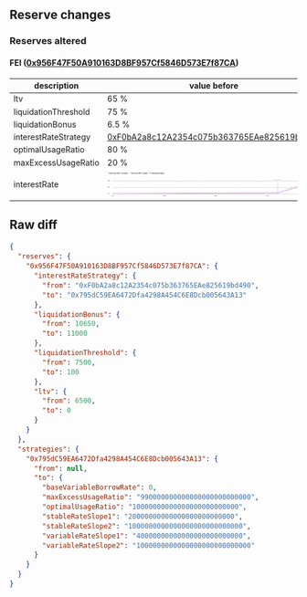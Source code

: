 ## Reserve changes

### Reserves altered

#### FEI ([0x956F47F50A910163D8BF957Cf5846D573E7f87CA](https://etherscan.io/address/0x956F47F50A910163D8BF957Cf5846D573E7f87CA))

| description | value before | value after |
| --- | --- | --- |
| ltv | 65 % | 0 % |
| liquidationThreshold | 75 % | 1 % |
| liquidationBonus | 6.5 % | 10 % |
| interestRateStrategy | [0xF0bA2a8c12A2354c075b363765EAe825619bd490](https://etherscan.io/address/0xF0bA2a8c12A2354c075b363765EAe825619bd490) | [0x795dC59EA6472Dfa4298A454C6E8Dcb005643A13](https://etherscan.io/address/0x795dC59EA6472Dfa4298A454C6E8Dcb005643A13) |
| optimalUsageRatio | 80 % | 1 % |
| maxExcessUsageRatio | 20 % | 99 % |
| interestRate | ![before](/.assets/2e987a4911a41c316461bd57acf38be5b6ae837b.svg) | ![after](/.assets/b10a47386e954467cec43720ed9cf782b044323c.svg) |

## Raw diff

```json
{
  "reserves": {
    "0x956F47F50A910163D8BF957Cf5846D573E7f87CA": {
      "interestRateStrategy": {
        "from": "0xF0bA2a8c12A2354c075b363765EAe825619bd490",
        "to": "0x795dC59EA6472Dfa4298A454C6E8Dcb005643A13"
      },
      "liquidationBonus": {
        "from": 10650,
        "to": 11000
      },
      "liquidationThreshold": {
        "from": 7500,
        "to": 100
      },
      "ltv": {
        "from": 6500,
        "to": 0
      }
    }
  },
  "strategies": {
    "0x795dC59EA6472Dfa4298A454C6E8Dcb005643A13": {
      "from": null,
      "to": {
        "baseVariableBorrowRate": 0,
        "maxExcessUsageRatio": "990000000000000000000000000",
        "optimalUsageRatio": "10000000000000000000000000",
        "stableRateSlope1": "20000000000000000000000000",
        "stableRateSlope2": "1000000000000000000000000000",
        "variableRateSlope1": "40000000000000000000000000",
        "variableRateSlope2": "1000000000000000000000000000"
      }
    }
  }
}
```